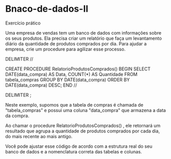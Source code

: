 # Bnaco-de-dados-II
Exercício prático

Uma empresa de vendas tem um banco de dados com informações sobre os seus produtos. Ela precisa criar um relatório que faça um levantamento diário da quantidade de produtos comprados por dia. Para ajudar a empresa, crie um procedure para agilizar esse processo.


DELIMITER //

CREATE PROCEDURE RelatorioProdutosComprados()
BEGIN
    SELECT DATE(data_compra) AS Data, COUNT(*) AS Quantidade
    FROM tabela_compras
    GROUP BY DATE(data_compra)
    ORDER BY DATE(data_compra) DESC;
END //

DELIMITER ;




Neste exemplo, supomos que a tabela de compras é chamada de "tabela_compras" e possui uma coluna "data_compra" que armazena a data da compra.

Ao chamar o procedure RelatorioProdutosComprados() , ele retornará um resultado que agrupa a quantidade de produtos comprados por cada dia, do mais recente ao mais antigo.

Você pode ajustar esse código de acordo com a estrutura real do seu banco de dados e a nomenclatura correta das tabelas e colunas.
